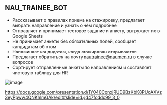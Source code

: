 ## NAU_TRAINEE_BOT  

- Рассказывает о правилах приема на стажировку, предлагает выбрать направление и узнать о нём подробнее
- Отправляет и принимает тестовое задание и анкету, выгружает их в Google Sheets
- Не принимает анкеты без обязательных полей, сообщает кандидатам об этом
- Напоминает кандидатам, когда стажировки открываются
- Предлагает обратиться на почту nautrainee@naumen.ru в случае вопросов
- Сортирует отправленные анкеты по направлениям и составляет чистовую таблицу для HR

![image](https://user-images.githubusercontent.com/43697696/115986557-62cbfa80-a5b9-11eb-9ec1-6835be1b857b.png)

https://docs.google.com/presentation/d/1Y040ConxjRUD9BzKbK8PUoAXVz3eyPpww4QNKhlmGAk/edit#slide=id.gd47fcddc99_3_0
